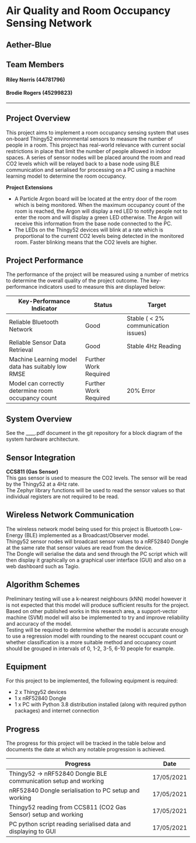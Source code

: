 # Air Quality and Room Occupancy Sensing Network

## Aether-Blue



## Team Members
#### Riley Norris (44781796)
#### Brodie Rogers (45299823)

---

## Project Overview

This project aims to implement a room occupancy sensing system that uses on-board Thingy52 environmental sensors to measure the number of people in a room. This project has real-world relevance with current social restrictions in place that limit the number of people allowed in indoor spaces. A series of sensor nodes will be placed around the room and read CO2 levels which will be relayed back to a base node using BLE communication and serialised for processing on a PC using a machine learning model to determine the room occupancy.

**Project Extensions**

* A Particle Argon board will be located at the entry door of the room which is being monitored. When the maximum occupancy count of the room is reached, the Argon will display a red LED to notify people not to enter the room and will display a green LED otherwise. The Argon will receive this information from the base node connected to the PC.
* The LEDs on the Thingy52 devices will blink at a rate which is proportional to the current CO2 levels being detected in the monitored room. Faster blinking means that the CO2 levels are higher.

## Project Performance

The performance of the project will be measured using a number of metrics to determine the overall quality of the project outcome. The key-performance indicators used to measure this are displayed below:

Key-Performance Indicator                          | Status                | Target
---------------------------------------------------|-----------------------|------------------------------------------------
Reliable Bluetooth Network                         | Good                  | Stable ( < 2% communication issues)
Reliable Sensor Data Retrieval                     | Good                  | Stable 4Hz Reading
Machine Learning model data has suitably low RMSE  | Further Work Required |
Model can correctly determine room occupancy count | Further Work Required | 20% Error


## System Overview

See the ____.pdf document in the git repository for a block diagram of the system hardware architecture.

## Sensor Integration

**CCS811 (Gas Sensor)**  
This gas sensor is used to measure the CO2 levels. The sensor will be read by the Thingy52 at a 4Hz rate.  
The Zephyr library functions will be used to read the sensor values so that individual registers are not required to be read.

## Wireless Network Communication

The wireless network model being used for this project is Bluetooth Low-Energy (BLE) implemented as a Broadcast/Observer model.  
Thingy52 sensor nodes will broadcast sensor values to a nRF52840 Dongle at the same rate that sensor values are read from the device.  
The Dongle will serialise the data and send through the PC script which will then display it graphically on a graphical user interface (GUI) and also on a web dashboard such as Tagio.

## Algorithm Schemes

Preliminary testing will use a k-nearest neighbours (kNN) model however it is not expected that this model will produce sufficient results for the project.  
Based on other published works in this research area, a support-vector machine (SVM) model will also be implemented to try and improve reliability and accuracy of the model.  
Testing will be required to determine whether the model is accurate enough to use a regression model with rounding to the nearest occupant count or whether classification is a more suitable method and occupancy count should be grouped in intervals of 0, 1-2, 3-5, 6-10 people for example.

## Equipment

For this project to be implemented, the following equipment is required:

* 2 x Thingy52 devices
* 1 x nRF52840 Dongle
* 1 x PC with Python 3.8 distribution installed (along with required python packages) and internet connection

## Progress

The progress for this project will be tracked in the table below and documents the date at which any notable progression is achieved.

Progress | Date
---------|-----
Thingy52 -> nRF52840 Dongle BLE communication setup and working | 17/05/2021
nRF52840 Dongle serialisation to PC setup and working | 17/05/2021
Thingy52 reading from CCS811 (CO2 Gas Sensor) setup and working | 17/05/2021
PC python script reading serialised data and displaying to GUI | 17/05/2021